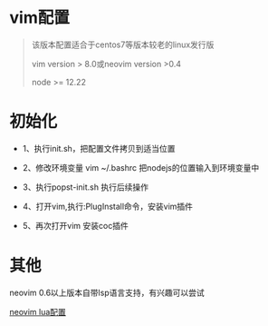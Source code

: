 # vim配置

> 该版本配置适合于centos7等版本较老的linux发行版
> 
> vim version > 8.0或neovim version >0.4
> 
> node >= 12.22

# 初始化

+ 1、执行init.sh，把配置文件拷贝到适当位置

+ 2、修改环境变量 vim ~/.bashrc 把nodejs的位置输入到环境变量中

+ 3、执行popst-init.sh 执行后续操作

+ 4、打开vim,执行:PlugInstall命令，安装vim插件

+ 5、再次打开vim 安装coc插件

# 其他

neovim 0.6以上版本自带lsp语言支持，有兴趣可以尝试

[neovim lua配置](https://github.com/zjtomoon/lua-neovim.git)


